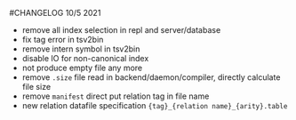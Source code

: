 #CHANGELOG
10/5 2021

- remove all index selection in repl and server/database
- fix tag error in tsv2bin
- remove intern symbol in tsv2bin
- disable IO for non-canonical index
- not produce empty file any more
- remove `.size` file read in backend/daemon/compiler, directly calculate file size
- remove `manifest` direct put relation tag in file name
- new relation datafile specification `{tag}_{relation name}_{arity}.table`
